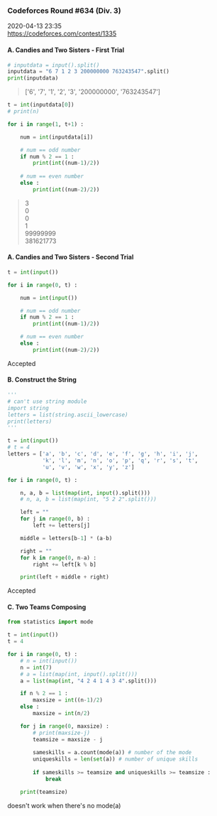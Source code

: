 ### Codeforces Round #634 (Div. 3)
2020-04-13 23:35  
https://codeforces.com/contest/1335


#### A. Candies and Two Sisters - First Trial

```python
# inputdata = input().split()
inputdata = "6 7 1 2 3 200000000 763243547".split()
print(inputdata)
```
> ['6', '7', '1', '2', '3', '200000000', '763243547']  

```python
t = int(inputdata[0])
# print(n)

for i in range(1, t+1) :

    num = int(inputdata[i])

    # num == odd number
    if num % 2 == 1 :
        print(int((num-1)/2))
    
    # num == even number
    else :
        print(int((num-2)/2))
```
> 3  
> 0  
> 0  
> 1  
> 99999999  
> 381621773

#### A. Candies and Two Sisters - Second Trial

```python
t = int(input())

for i in range(0, t) :

    num = int(input())

    # num == odd number
    if num % 2 == 1 :
        print(int((num-1)/2))

    # num == even number
    else :
        print(int((num-2)/2))
```
Accepted


#### B. Construct the String

```python
'''
# can't use string module
import string
letters = list(string.ascii_lowercase)
print(letters)
'''

t = int(input())
# t = 4
letters = ['a', 'b', 'c', 'd', 'e', 'f', 'g', 'h', 'i', 'j',
           'k', 'l', 'm', 'n', 'o', 'p', 'q', 'r', 's', 't',
           'u', 'v', 'w', 'x', 'y', 'z']

for i in range(0, t) :

    n, a, b = list(map(int, input().split()))
    # n, a, b = list(map(int, "5 2 2".split()))

    left = ""
    for j in range(0, b) :
        left += letters[j]

    middle = letters[b-1] * (a-b)

    right = ""
    for k in range(0, n-a) :
        right += left[k % b]

    print(left + middle + right)
```
Accepted


#### C. Two Teams Composing

```python
from statistics import mode

t = int(input())
t = 4

for i in range(0, t) :
    # n = int(input())
    n = int(7)
    # a = list(map(int, input().split()))
    a = list(map(int, "4 2 4 1 4 3 4".split()))

    if n % 2 == 1 :
        maxsize = int((n-1)/2)
    else :
        maxsize = int(n/2)

    for j in range(0, maxsize) :
        # print(maxsize-j)
        teamsize = maxsize - j
        
        sameskills = a.count(mode(a)) # number of the mode
        uniqueskills = len(set(a)) # number of unique skills
        
        if sameskills >= teamsize and uniqueskills >= teamsize :
            break

    print(teamsize)
```
doesn't work when there's no mode(a)
